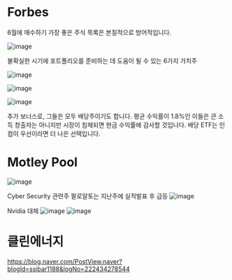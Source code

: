 

# Forbes
6월에 매수하기 가장 좋은 주식 목록은 본질적으로 방어적입니다.

![image](https://github.com/junghh21/__NOTE/assets/6457248/48a92b92-6489-4f1b-b6ce-27e0cd30098b)

불확실한 시기에 포트폴리오를 준비하는 데 도움이 될 수 있는 6가지 가치주

![image](https://github.com/junghh21/__NOTE/assets/6457248/ab1a3e40-6a9e-4870-befc-1d34f6284f49)

![image](https://github.com/junghh21/__NOTE/assets/6457248/cdbf9c28-cfbf-4093-a236-19a013fe0bc6)

![image](https://github.com/junghh21/__NOTE/assets/6457248/5dfdc66f-f7f5-481a-964b-e388f09d419d)

추가 보너스로, 그들은 모두 배당주이기도 합니다. 
평균 수익률이 1.8%인 이들은 큰 소득 창출자는 아니지만 시장이 침체되면 현금 수익률에 감사할 것입니다. 
배당 ETF는 인컴이 우선이라면 더 나은 선택입니다.


# Motley Pool
![image](https://github.com/junghh21/__NOTE/assets/6457248/c7f86eb5-5bfb-4307-a635-b3650c445916)

Cyber Security 관련주
팔로알토는 지난주에 실적발표 후 급등
![image](https://github.com/junghh21/__NOTE/assets/6457248/186be78b-7915-42c7-b3e9-3481a39e3a4d)

Nvidia 대체
![image](https://github.com/junghh21/__NOTE/assets/6457248/ce2ba6fa-f295-4bf7-826f-b605c5d5a2a4)
![image](https://github.com/junghh21/__NOTE/assets/6457248/000b7681-0216-43b7-9bda-21a9d23ac0f2)


# 클린에너지
https://blog.naver.com/PostView.naver?blogId=ssibar1188&logNo=222434278544

